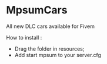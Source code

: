 # MpsumCars
All new DLC cars available for Fivem

How to install :
- Drag the folder in resources;
- Add start mpsum to your server.cfg
